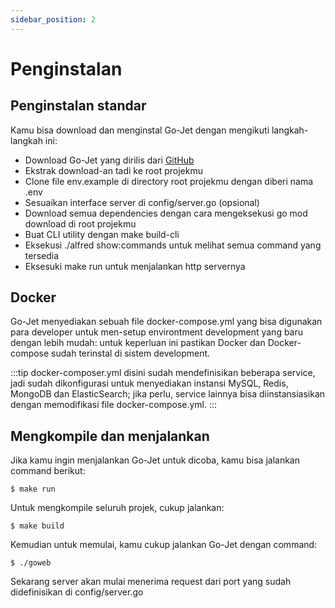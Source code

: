 ```yaml
---
sidebar_position: 2
---
```


# Penginstalan

## Penginstalan standar

Kamu bisa download dan menginstal Go-Jet dengan mengikuti langkah-langkah ini:

- Download Go-Jet yang dirilis dari [GitHub](https://github.com/shahind/go-jet)
- Ekstrak download-an tadi ke root projekmu
- Clone file env.example di directory root projekmu dengan diberi nama .env
- Sesuaikan interface server di config/server.go (opsional)
- Download semua dependencies dengan cara mengeksekusi go mod download di root projekmu
- Buat CLI utility dengan make build-cli
- Eksekusi ./alfred show:commands untuk melihat semua command yang tersedia
- Eksesuki make run untuk menjalankan http servernya

## Docker
Go-Jet menyediakan sebuah file docker-compose.yml yang bisa digunakan para developer untuk men-setup
environtment development yang baru dengan lebih mudah: untuk keperluan ini pastikan Docker dan Docker-compose sudah terinstal di sistem development.

:::tip
docker-composer.yml disini sudah mendefinisikan beberapa service, jadi sudah dikonfigurasi untuk menyediakan instansi MySQL, Redis, MongoDB dan ElasticSearch; jika perlu, service lainnya bisa diinstansiasikan dengan memodifikasi file docker-compose.yml.
:::

## Mengkompile dan menjalankan
Jika kamu ingin menjalankan Go-Jet untuk dicoba, kamu bisa jalankan command berikut:
```
$ make run
```
Untuk mengkompile seluruh projek, cukup jalankan:
```
$ make build
```
Kemudian untuk memulai, kamu cukup jalankan Go-Jet dengan command:
```
$ ./goweb
```
Sekarang server akan mulai menerima request dari port yang sudah didefinisikan di config/server.go